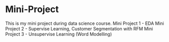 # Mini-Project
This is my mini project during data science course.
Mini Project 1 - EDA
Mini Project 2 - Supervise Learning, Customer Segmentation with RFM
Mini Project 3 - Unsupervise Learning (Word Modelling)
